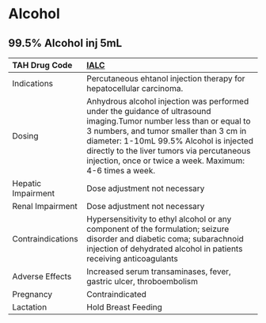 # Alcohol

## 99.5% Alcohol inj 5mL

| TAH Drug Code      | [IALC](https://www.tahsda.org.tw/drugs/hissearch.php?drug_code=IALC)                                                                                                                                                                                                                                                 |
|:-------------------|:---------------------------------------------------------------------------------------------------------------------------------------------------------------------------------------------------------------------------------------------------------------------------------------------------------------------|
| Indications        | Percutaneous ehtanol injection therapy for hepatocellular carcinoma.                                                                                                                                                                                                                                                 |
| Dosing             | Anhydrous alcohol injection was performed under the guidance of ultrasound imaging.Tumor number less than or equal to 3 numbers, and tumor smaller than 3 cm in diameter: 1-10mL 99.5% Alcohol is injected directly to the liver tumors via percutaneous injection, once or twice a week. Maximum: 4-6 times a week. |
| Hepatic Impairment | Dose adjustment not necessary                                                                                                                                                                                                                                                                                        |
| Renal Impairment   | Dose adjustment not necessary                                                                                                                                                                                                                                                                                        |
| Contraindications  | Hypersensitivity to ethyl alcohol or any component of the formulation; seizure disorder and diabetic coma; subarachnoid injection of dehydrated alcohol in patients receiving anticoagulants                                                                                                                         |
| Adverse Effects    | Increased serum transaminases, fever, gastric ulcer, throboembolism                                                                                                                                                                                                                                                  |
| Pregnancy          | Contraindicated                                                                                                                                                                                                                                                                                                      |
| Lactation          | Hold Breast Feeding                                                                                                                                                                                                                                                                                                  |

